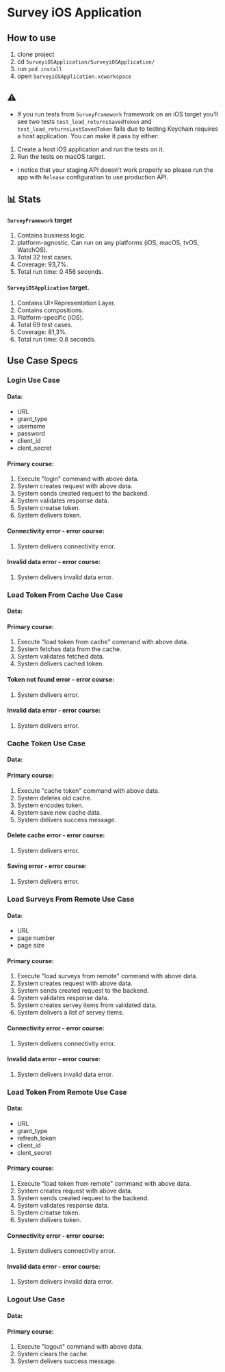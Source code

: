 # Survey iOS Application

## How to use

1. clone project
2. cd  `SurveyiOSApplication/SurveyiOSApplication/`            
3. run  `pod install`
4. open `SurveyiOSApplication.xcworkspace`

##  ⚠️ 
* If you run tests from  `SurveyFramework` framework on an iOS target you'll see two tests `test_load_returnsSavedToken` and `test_load_returnsLastSavedToken`  fails due to testing Keychain requires a host application. You can make it pass by either:
1. Create a host iOS application and run the tests on it.
2. Run the tests on macOS target.

* I notice that your staging API doesn't work properly so please run the app with `Release` configuration to use production API.


## 📊 Stats

#### `SurveyFramework` target

1. Contains business logic. 
2. platform-agnostic. Can run on any platforms (iOS, macOS, tvOS, WatchOS).
3. Total 32 test cases.
4. Coverage: 93,7%.
5. Total run time: 0.456 seconds.

#### `SurveyiOSApplication` target.

1. Contains UI+Representation Layer.
2. Contains compositions.
3. Platform-specific (iOS).
4. Total 69 test cases.
5. Coverage: 81,3%.
5. Total run time: 0.8 seconds.


## Use Case Specs

### Login Use Case

#### Data:
- URL
- grant_type
- username
- password
- client_id
- clent_secret

#### Primary course:
1. Execute "login" command with above data.
2. System creates request with above data.
3. System sends created request to the backend.
4. System validates response data.
5. System creatse token.
6. System delivers token.

#### Connectivity error - error course:
1. System delivers connectivity error.

#### Invalid data error - error course:
1. System delivers invalid data error.

### Load Token From Cache Use Case

#### Data:

#### Primary course:
1. Execute "load token from cache" command with above data.
2. System fetches data from the cache.
3. System validates fetched data.
4. System delivers cached token.

#### Token not found error - error course:
1. System delivers error.

#### Invalid data error - error course:
1. System delivers error.

### Cache Token Use Case

#### Data:

#### Primary course:
1. Execute "cache token" command with above data.
2. System deletes old cache.
2. System encodes token.
3. System save new cache data.
4. System delivers success message.

#### Delete cache error - error course:
1. System delivers error.

#### Saving error - error course:
1. System delivers error.

### Load Surveys From Remote Use Case

#### Data:
- URL
- page number
- page size

#### Primary course:
1. Execute "load surveys from remote" command with above data.
2. System creates request with above data.
3. System sends created request to the backend.
4. System validates response data.
5. System creates servey items from validated data.
5. System delivers a list of servey items.

#### Connectivity error - error course:
1. System delivers connectivity error.

#### Invalid data error - error course:
1. System delivers invalid data error.


### Load Token From Remote Use Case

#### Data:
- URL
- grant_type
- refresh_token
- client_id
- clent_secret

#### Primary course:
1. Execute "load token from remote" command with above data.
2. System creates request with above data.
3. System sends created request to the backend.
4. System validates response data.
5. System creatse token.
6. System delivers token.

#### Connectivity error - error course:
1. System delivers connectivity error.

#### Invalid data error - error course:
1. System delivers invalid data error.


### Logout Use Case

#### Data:

#### Primary course:
1. Execute "logout" command with above data.
2. System clears the cache.
3. System delivers success message.
